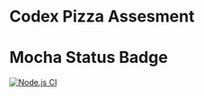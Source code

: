 
# Codex Pizza Assesment

# Mocha Status Badge

[![Node.js CI](https://github.com/VeranoSA/pizza-perfect/actions/workflows/node.js.yml/badge.svg)](https://github.com/VeranoSA/pizza-perfect/actions/workflows/node.js.yml)






